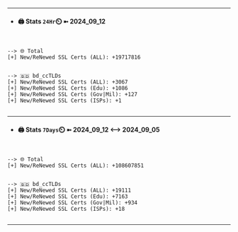 

---
- #### 🖨️ **Stats** `24Hr`⏲️ ➼ 2024_09_12
```console


--> 🌐 Total
[+] New/ReNewed SSL Certs (ALL): +19717816


--> 🇧🇩 bd_ccTLDs
[+] New/ReNewed SSL Certs (ALL): +3067
[+] New/ReNewed SSL Certs (Edu): +1086
[+] New/ReNewed SSL Certs (Gov|Mil): +127
[+] New/ReNewed SSL Certs (ISPs): +1


```

---
- #### 🖨️ **Stats** `7Days`⏲️ ➼ 2024_09_12 <--> 2024_09_05
```console


--> 🌐 Total
[+] New/ReNewed SSL Certs (ALL): +108607851


--> 🇧🇩 bd_ccTLDs
[+] New/ReNewed SSL Certs (ALL): +19111
[+] New/ReNewed SSL Certs (Edu): +7163
[+] New/ReNewed SSL Certs (Gov|Mil): +934
[+] New/ReNewed SSL Certs (ISPs): +18


```

---

